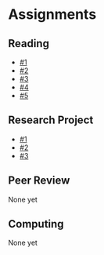 # Assignments

## Reading

- [#1](reading-01/)
- [#2](reading-02/)
- [#3](reading-03/)
- [#4](reading-04/)
- [#5](reading-05/)

## Research Project

- [#1](project-01/)
- [#2](project-02/)
- [#3](project-03/)

## Peer Review

None yet

## Computing

None yet
